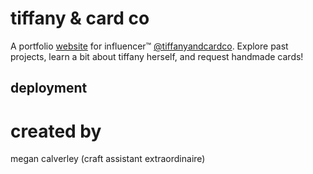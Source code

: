 # tiffany & card co

A portfolio [website](https://calvem2.github.io/tiffanyandcardco/) for influencer™️ [@tiffanyandcardco](https://www.instagram.com/tiffanyandcardco/).
Explore past projects, learn a bit about tiffany herself, and request handmade cards! 

## deployment

# created by
megan calverley (craft assistant extraordinaire)
